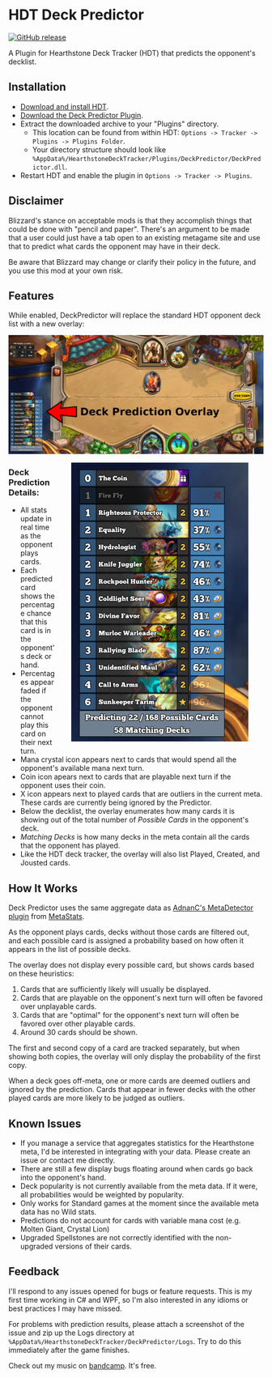 # HDT Deck Predictor

[![GitHub release](https://img.shields.io/badge/release-1.0.0-green.svg)](https://github.com/fatheroctopus/hdt-deck-predictor/releases/latest)

A Plugin for Hearthstone Deck Tracker (HDT) that predicts the opponent's decklist.

## Installation
- [Download and install HDT](https://hsdecktracker.net/).
- [Download the Deck Predictor Plugin](https://github.com/fatheroctopus/hdt-deck-predictor/releases/latest).
- Extract the downloaded archive to your "Plugins" directory.
  - This location can be found from within HDT: `Options -> Tracker -> Plugins -> Plugins Folder`.
  - Your directory structure should look like `%AppData%/HearthstoneDeckTracker/Plugins/DeckPredictor/DeckPredictor.dll`.
- Restart HDT and enable the plugin in `Options -> Tracker -> Plugins`.

## Disclaimer
Blizzard's stance on acceptable mods is that they accomplish things that could be done with "pencil and paper".
There's an argument to be made that a user could just have a tab open to an existing metagame site and use that to predict what cards the opponent may have in their deck.

Be aware that Blizzard may change or clarify their policy in the future, and you use this mod at your own risk.

## Features
While enabled, DeckPredictor will replace the standard HDT opponent deck list with a new overlay:

![Overlay](Images/overlay.png)

<div>
<img align="right" src="Images/closeup.png" hspace="30">
</div>

### Deck Prediction Details:
- All stats update in real time as the opponent plays cards.
- Each predicted card shows the percentage chance that this card is in the opponent's deck or hand.
- Percentages appear faded if the opponent cannot play this card on their next turn.
- Mana crystal icon appears next to cards that would spend all the opponent's available mana next turn.
- Coin icon apears next to cards that are playable next turn if the opponent uses their coin.
- X icon appears next to played cards that are outliers in the current meta. These cards are currently being ignored by the Predictor.
- Below the decklist, the overlay enumerates how many cards it is showing out of the total number of *Possible Cards* in the opponent's deck.
- *Matching Decks* is how many decks in the meta contain all the cards that the opponent has played.
- Like the HDT deck tracker, the overlay will also list Played, Created, and Jousted cards.

## How It Works

Deck Predictor uses the same aggregate data as [AdnanC's MetaDetector plugin](https://github.com/AdnanC/HDT.Plugins.MetaDetector) from [MetaStats](http://metastats.net/).

As the opponent plays cards, decks without those cards are filtered out, and each possible card is assigned a probability based on how often it appears in the list of possible decks.

The overlay does not display every possible card, but shows cards based on these heuristics:
 1. Cards that are sufficiently likely will usually be displayed.
 2. Cards that are playable on the opponent's next turn will often be favored over unplayable cards.
 3. Cards that are "optimal" for the opponent's next turn will often be favored over other playable cards.
 4. Around 30 cards should be shown.

The first and second copy of a card are tracked separately, but when showing both copies, the overlay will only display the probability of the first copy.

When a deck goes off-meta, one or more cards are deemed outliers and ignored by the prediction. Cards that appear in fewer decks with the other played cards are more likely to be judged as outliers.

## Known Issues
 - If you manage a service that aggregates statistics for the Hearthstone meta, I'd be interested in integrating with your data. Please create an issue or contact me directly.
 - There are still a few display bugs floating around when cards go back into the opponent's hand.
 - Deck popularity is not currently available from the meta data. If it were, all probabilities would be weighted by popularity.
 - Only works for Standard games at the moment since the available meta data has no Wild stats.
 - Predictions do not account for cards with variable mana cost (e.g. Molten Giant, Crystal Lion)
 - Upgraded Spellstones are not correctly identified with the non-upgraded versions of their cards.

## Feedback
I'll respond to any issues opened for bugs or feature requests.
This is my first time working in C# and WPF, so I'm also interested in any idioms or best practices I may have missed.

For problems with prediction results, please attach a screenshot of the issue and zip up the Logs directory at `%AppData%/HearthstoneDeckTracker/DeckPredictor/Logs`.
Try to do this immediately after the game finishes.

Check out my music on [bandcamp](https://fatheroctopus.bandcamp.com).  It's free.
